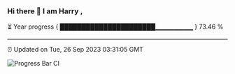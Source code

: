 ### Hi there 👋 I am Harry , 

⏳ Year progress { ██████████████████████▁▁▁▁▁▁▁▁ } 73.46 %

---

⏰ Updated on Tue, 26 Sep 2023 03:31:05 GMT

![Progress Bar CI](https://github.com/duykhang68/duykhang68/workflows/Progress%20Bar%20CI/badge.svg)

